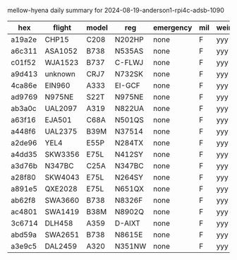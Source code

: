 mellow-hyena daily summary for 2024-08-19-anderson1-rpi4c-adsb-1090

|hex|flight|model|reg|emergency|mil|weirdo|
|--|--|--|--|--|--|--|
|a19a2e|CHP15|C208|N202HP|none|F|yyy|
|a6c311|ASA1052|B738|N535AS|none|F|yyy|
|c01f52|WJA1523|B737|C-FLWJ|none|F|yyy|
|a9d413|unknown|CRJ7|N732SK|none|F|yyy|
|4ca86e|EIN960|A333|EI-GCF|none|F|yyy|
|ad9769|N975NE|S22T|N975NE|none|F|yyy|
|ab3a0c|UAL2097|A319|N822UA|none|F|yyy|
|a63f16|EJA501|C68A|N501QS|none|F|yyy|
|a448f6|UAL2375|B39M|N37514|none|F|yyy|
|a2de96|YEL4|E55P|N284TX|none|F|yyy|
|a4dd35|SKW3356|E75L|N412SY|none|F|yyy|
|a3d76b|N347BC|C25A|N347BC|none|F|yyy|
|a28f80|SKW4043|E75L|N264SY|none|F|yyy|
|a891e5|QXE2028|E75L|N651QX|none|F|yyy|
|ab62f8|SWA3660|B738|N8326F|none|F|yyy|
|ac4801|SWA1419|B38M|N8902Q|none|F|yyy|
|3c6714|DLH458|A359|D-AIXT|none|F|yyy|
|abd59a|SWA2651|B738|N8615E|none|F|yyy|
|a3e9c5|DAL2459|A320|N351NW|none|F|yyy|
